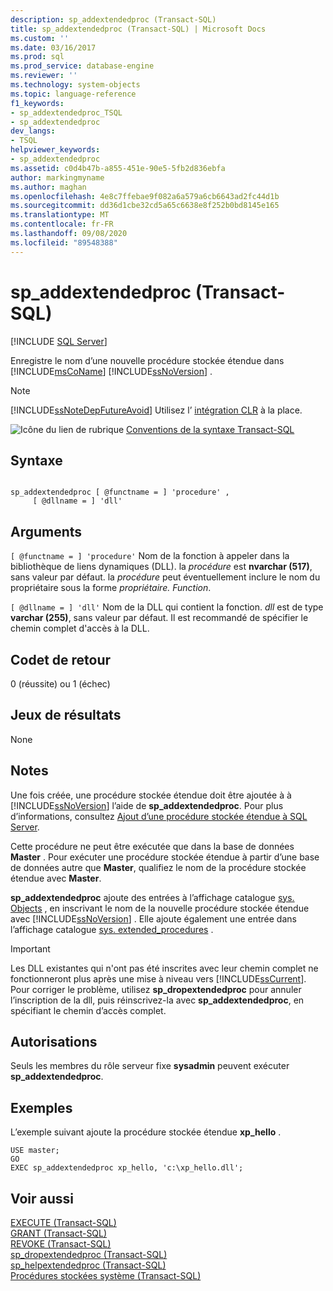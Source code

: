 ```yaml
---
description: sp_addextendedproc (Transact-SQL)
title: sp_addextendedproc (Transact-SQL) | Microsoft Docs
ms.custom: ''
ms.date: 03/16/2017
ms.prod: sql
ms.prod_service: database-engine
ms.reviewer: ''
ms.technology: system-objects
ms.topic: language-reference
f1_keywords:
- sp_addextendedproc_TSQL
- sp_addextendedproc
dev_langs:
- TSQL
helpviewer_keywords:
- sp_addextendedproc
ms.assetid: c0d4b47b-a855-451e-90e5-5fb2d836ebfa
author: markingmyname
ms.author: maghan
ms.openlocfilehash: 4e8c7ffebae9f082a6a579a6cb6643ad2fc44d1b
ms.sourcegitcommit: dd36d1cbe32cd5a65c6638e8f252b0bd8145e165
ms.translationtype: MT
ms.contentlocale: fr-FR
ms.lasthandoff: 09/08/2020
ms.locfileid: "89548388"
---
```

# <a name="sp_addextendedproc-transact-sql"></a>sp_addextendedproc (Transact-SQL)
[!INCLUDE [SQL Server](../../includes/applies-to-version/sqlserver.md)]

  Enregistre le nom d’une nouvelle procédure stockée étendue dans [!INCLUDE[msCoName](../../includes/msconame-md.md)] [!INCLUDE[ssNoVersion](../../includes/ssnoversion-md.md)] .  
  
> [!NOTE]  
>  [!INCLUDE[ssNoteDepFutureAvoid](../../includes/ssnotedepfutureavoid-md.md)] Utilisez l’ [intégration CLR](../../relational-databases/clr-integration/common-language-runtime-integration-overview.md) à la place.  
  
 ![Icône du lien de rubrique](../../database-engine/configure-windows/media/topic-link.gif "Icône du lien de rubrique") [Conventions de la syntaxe Transact-SQL](../../t-sql/language-elements/transact-sql-syntax-conventions-transact-sql.md)  
  
## <a name="syntax"></a>Syntaxe  
  
```  
  
sp_addextendedproc [ @functname = ] 'procedure' ,   
     [ @dllname = ] 'dll'  
```  
  
## <a name="arguments"></a>Arguments  
`[ @functname = ] 'procedure'` Nom de la fonction à appeler dans la bibliothèque de liens dynamiques (DLL). la *procédure* est **nvarchar (517)**, sans valeur par défaut. la *procédure* peut éventuellement inclure le nom du propriétaire sous la forme *propriétaire. Function*.  
  
`[ @dllname = ] 'dll'` Nom de la DLL qui contient la fonction. *dll* est de type **varchar (255)**, sans valeur par défaut. Il est recommandé de spécifier le chemin complet d'accès à la DLL.  
  
## <a name="return-code-values"></a>Codet de retour  
 0 (réussite) ou 1 (échec)  
  
## <a name="result-sets"></a>Jeux de résultats  
 None  
  
## <a name="remarks"></a>Notes  
 Une fois créée, une procédure stockée étendue doit être ajoutée à à [!INCLUDE[ssNoVersion](../../includes/ssnoversion-md.md)] l’aide de **sp_addextendedproc**. Pour plus d’informations, consultez [Ajout d’une procédure stockée étendue à SQL Server](../../relational-databases/extended-stored-procedures-programming/adding-an-extended-stored-procedure-to-sql-server.md).  
  
 Cette procédure ne peut être exécutée que dans la base de données **Master** . Pour exécuter une procédure stockée étendue à partir d’une base de données autre que **Master**, qualifiez le nom de la procédure stockée étendue avec **Master**.  
  
 **sp_addextendedproc** ajoute des entrées à l’affichage catalogue [sys. Objects](../../relational-databases/system-catalog-views/sys-objects-transact-sql.md) , en inscrivant le nom de la nouvelle procédure stockée étendue avec [!INCLUDE[ssNoVersion](../../includes/ssnoversion-md.md)] . Elle ajoute également une entrée dans l’affichage catalogue [sys. extended_procedures](../../relational-databases/system-catalog-views/sys-extended-procedures-transact-sql.md) .  
  
> [!IMPORTANT]  
>  Les DLL existantes qui n'ont pas été inscrites avec leur chemin complet ne fonctionneront plus après une mise à niveau vers [!INCLUDE[ssCurrent](../../includes/sscurrent-md.md)]. Pour corriger le problème, utilisez **sp_dropextendedproc** pour annuler l’inscription de la dll, puis réinscrivez-la avec **sp_addextendedproc**, en spécifiant le chemin d’accès complet.  
  
## <a name="permissions"></a>Autorisations  
 Seuls les membres du rôle serveur fixe **sysadmin** peuvent exécuter **sp_addextendedproc**.  
  
## <a name="examples"></a>Exemples  
 L’exemple suivant ajoute la procédure stockée étendue **xp_hello** .  
  
```  
USE master;  
GO  
EXEC sp_addextendedproc xp_hello, 'c:\xp_hello.dll';  
```  
  
## <a name="see-also"></a>Voir aussi  
 [EXECUTE &#40;Transact-SQL&#41;](../../t-sql/language-elements/execute-transact-sql.md)   
 [GRANT &#40;Transact-SQL&#41;](../../t-sql/statements/grant-transact-sql.md)   
 [REVOKE &#40;Transact-SQL&#41;](../../t-sql/statements/revoke-transact-sql.md)   
 [sp_dropextendedproc &#40;Transact-SQL&#41;](../../relational-databases/system-stored-procedures/sp-dropextendedproc-transact-sql.md)   
 [sp_helpextendedproc &#40;Transact-SQL&#41;](../../relational-databases/system-stored-procedures/sp-helpextendedproc-transact-sql.md)   
 [Procédures stockées système &#40;Transact-SQL&#41;](../../relational-databases/system-stored-procedures/system-stored-procedures-transact-sql.md)  
  
  
